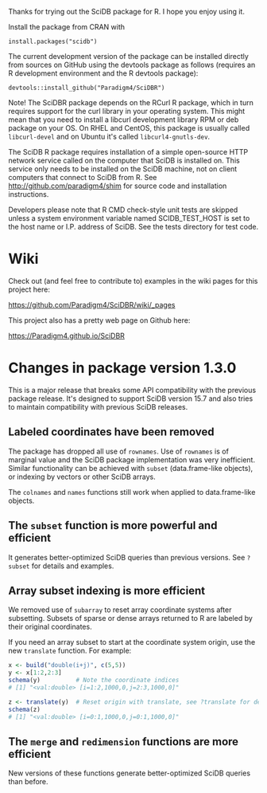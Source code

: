 Thanks for trying out the SciDB package for R. I hope you enjoy using it.

Install the package from CRAN with
```
install.packages("scidb")
```

The current development version of the package can be installed directly from
sources on  GitHub using the devtools package as follows (requires an R
development environment  and the R devtools package):
```
devtools::install_github("Paradigm4/SciDBR")
```

Note! The SciDBR package depends on the RCurl R package, which in turn requires
support for the curl library in your operating system. This might mean that
you need to install a libcurl development library RPM or deb package on your
OS. On RHEL and CentOS, this package is usually called `libcurl-devel` and on
Ubuntu it's called `libcurl4-gnutls-dev`.

The SciDB R package requires installation of a simple open-source HTTP network
service called on the computer that SciDB is installed on. This service only
needs to be installed on the SciDB machine, not on client computers that
connect to SciDB from R.  See http://github.com/paradigm4/shim  for source code
and installation instructions.

Developers please note that R CMD check-style unit tests are skipped unless a
system environment variable named SCIDB_TEST_HOST is set to the host name or
I.P. address of SciDB. See the tests directory for test code.

Wiki
===
Check out (and feel free to contribute to) examples in the wiki pages for
this project here:

https://github.com/Paradigm4/SciDBR/wiki/_pages

This project also has a pretty web page on Github here:

https://Paradigm4.github.io/SciDBR


Changes in package version 1.3.0
===

This is a major release that breaks some API compatibility with the previous
package release. It's designed to support SciDB version 15.7 and also tries
to maintain compatibility with previous SciDB releases.

## Labeled coordinates have been removed

The package has dropped all use of `rownames`. Use of `rownames` is of marginal
value and the SciDB package implementation was very inefficient. Similar
functionality can be achieved with `subset` (data.frame-like objects), or
indexing by vectors or other SciDB arrays.

The `colnames` and `names` functions still work when applied to data.frame-like
objects.

## The `subset` function is more powerful and efficient

It generates better-optimized SciDB queries than previous versions. See `?subset`
for details and examples.

## Array subset indexing is more efficient

We removed use of `subarray` to reset array coordinate systems after
subsetting.  Subsets of sparse or dense arrays returned to R are labeled by
their original coordinates.

If you need an array subset to start at the coordinate system origin, use
the new `translate` function. For example:

```r
x <- build("double(i+j)", c(5,5))
y <- x[1:2,2:3]
schema(y)          # Note the coordinate indices
# [1] "<val:double> [i=1:2,1000,0,j=2:3,1000,0]"

z <- translate(y)  # Reset origin with translate, see ?translate for details
schema(z)
# [1] "<val:double> [i=0:1,1000,0,j=0:1,1000,0]"
```

## The `merge` and `redimension` functions are more efficient

New versions of these functions generate better-optimized SciDB queries than
before.

